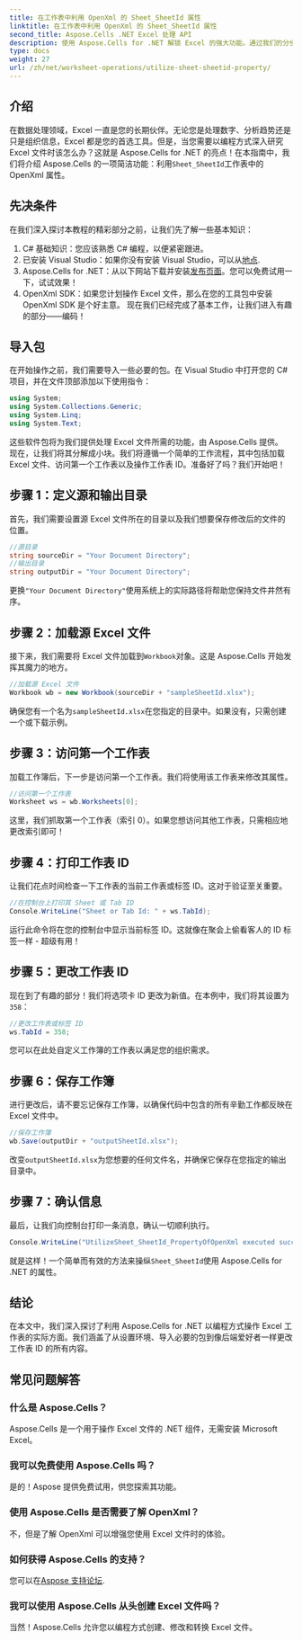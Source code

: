 ```yaml
---
title: 在工作表中利用 OpenXml 的 Sheet_SheetId 属性
linktitle: 在工作表中利用 OpenXml 的 Sheet_SheetId 属性
second_title: Aspose.Cells .NET Excel 处理 API
description: 使用 Aspose.Cells for .NET 解锁 Excel 的强大功能。通过我们的分步指南学习如何有效地操作 Sheet ID。
type: docs
weight: 27
url: /zh/net/worksheet-operations/utilize-sheet-sheetid-property/
---
```

## 介绍
在数据处理领域，Excel 一直是您的长期伙伴。无论您是处理数字、分析趋势还是只是组织信息，Excel 都是您的首选工具。但是，当您需要以编程方式深入研究 Excel 文件时该怎么办？这就是 Aspose.Cells for .NET 的亮点！在本指南中，我们将介绍 Aspose.Cells 的一项简洁功能：利用`Sheet_SheetId`工作表中的 OpenXml 属性。
## 先决条件
在我们深入探讨本教程的精彩部分之前，让我们先了解一些基本知识：
1. C# 基础知识：您应该熟悉 C# 编程，以便紧密跟进。
2. 已安装 Visual Studio：如果你没有安装 Visual Studio，可以从[地点](https://visualstudio.microsoft.com/).
3.  Aspose.Cells for .NET：从以下网站下载并安装[发布页面](https://releases.aspose.com/cells/net/)。您可以免费试用一下，试试效果！
4. OpenXml SDK：如果您计划操作 Excel 文件，那么在您的工具包中安装 OpenXml SDK 是个好主意。
现在我们已经完成了基本工作，让我们进入有趣的部分——编码！
## 导入包
在开始操作之前，我们需要导入一些必要的包。在 Visual Studio 中打开您的 C# 项目，并在文件顶部添加以下使用指令：
```csharp
using System;
using System.Collections.Generic;
using System.Linq;
using System.Text;
```
这些软件包将为我们提供处理 Excel 文件所需的功能，由 Aspose.Cells 提供。
现在，让我们将其分解成小块。我们将遵循一个简单的工作流程，其中包括加载 Excel 文件、访问第一个工作表以及操作工作表 ID。准备好了吗？我们开始吧！
## 步骤 1：定义源和输出目录
首先，我们需要设置源 Excel 文件所在的目录以及我们想要保存修改后的文件的位置。
```csharp
//源目录
string sourceDir = "Your Document Directory";
//输出目录
string outputDir = "Your Document Directory";
```
更换`"Your Document Directory"`使用系统上的实际路径将帮助您保持文件井然有序。
## 步骤 2：加载源 Excel 文件
接下来，我们需要将 Excel 文件加载到`Workbook`对象。这是 Aspose.Cells 开始发挥其魔力的地方。
```csharp
//加载源 Excel 文件
Workbook wb = new Workbook(sourceDir + "sampleSheetId.xlsx");
```
确保您有一个名为`sampleSheetId.xlsx`在您指定的目录中。如果没有，只需创建一个或下载示例。
## 步骤 3：访问第一个工作表
加载工作簿后，下一步是访问第一个工作表。我们将使用该工作表来修改其属性。
```csharp
//访问第一个工作表
Worksheet ws = wb.Worksheets[0];
```
这里，我们抓取第一个工作表（索引 0）。如果您想访问其他工作表，只需相应地更改索引即可！
## 步骤 4：打印工作表 ID
让我们花点时间检查一下工作表的当前工作表或标签 ID。这对于验证至关重要。
```csharp
//在控制台上打印其 Sheet 或 Tab ID
Console.WriteLine("Sheet or Tab Id: " + ws.TabId);
```
运行此命令将在您的控制台中显示当前标签 ID。这就像在聚会上偷看客人的 ID 标签一样 - 超级有用！
## 步骤 5：更改工作表 ID
现在到了有趣的部分！我们将选项卡 ID 更改为新值。在本例中，我们将其设置为`358`：
```csharp
//更改工作表或标签 ID
ws.TabId = 358;
```
您可以在此处自定义工作簿的工作表以满足您的组织需求。
## 步骤 6：保存工作簿
进行更改后，请不要忘记保存工作簿，以确保代码中包含的所有辛勤工作都反映在 Excel 文件中。
```csharp
//保存工作簿
wb.Save(outputDir + "outputSheetId.xlsx");
```
改变`outputSheetId.xlsx`为您想要的任何文件名，并确保它保存在您指定的输出目录中。
## 步骤 7：确认信息
最后，让我们向控制台打印一条消息，确认一切顺利执行。
```csharp
Console.WriteLine("UtilizeSheet_SheetId_PropertyOfOpenXml executed successfully.\r\n");
```
就是这样！一个简单而有效的方法来操纵`Sheet_SheetId`使用 Aspose.Cells for .NET 的属性。
## 结论
在本文中，我们深入探讨了利用 Aspose.Cells for .NET 以编程方式操作 Excel 工作表的实际方面。我们涵盖了从设置环境、导入必要的包到像后端爱好者一样更改工作表 ID 的所有内容。 
## 常见问题解答
### 什么是 Aspose.Cells？
Aspose.Cells 是一个用于操作 Excel 文件的 .NET 组件，无需安装 Microsoft Excel。
### 我可以免费使用 Aspose.Cells 吗？
是的！Aspose 提供免费试用，供您探索其功能。
### 使用 Aspose.Cells 是否需要了解 OpenXml？
不，但是了解 OpenXml 可以增强您使用 Excel 文件时的体验。
### 如何获得 Aspose.Cells 的支持？
您可以在[Aspose 支持论坛](https://forum.aspose.com/c/cells/9).
### 我可以使用 Aspose.Cells 从头创建 Excel 文件吗？
当然！Aspose.Cells 允许您以编程方式创建、修改和转换 Excel 文件。
